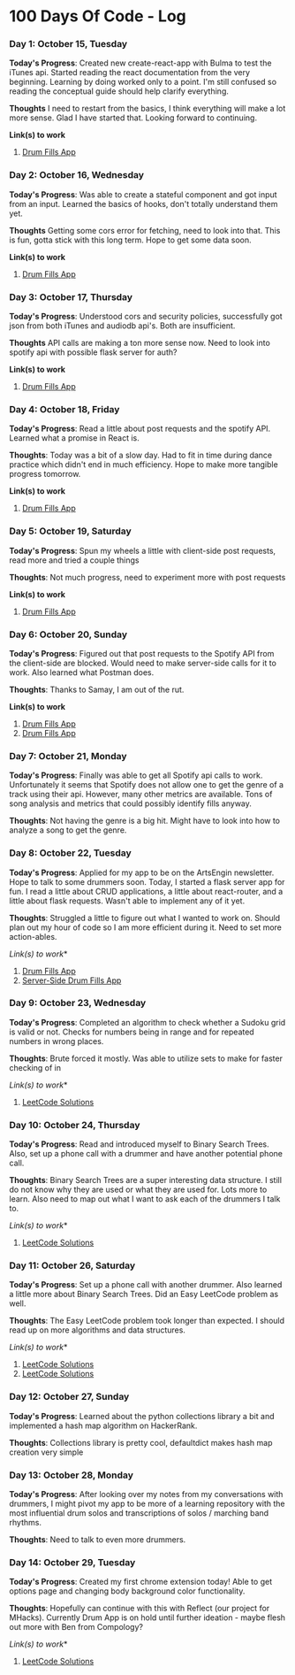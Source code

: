 # 100 Days Of Code - Log


<!-- ### Day 0: February 30, 2016 (Example 2)
##### (delete me or comment me out)

**Today's Progress**: Fixed CSS, worked on canvas functionality for the app.

**Thoughts**: I really struggled with CSS, but, overall, I feel like I am slowly getting better at it. Canvas is still new for me, but I managed to figure out some basic functionality.

**Link(s) to work**: [Calculator App](http://www.example.com) -->


### Day 1: October 15, Tuesday

**Today's Progress**: Created new create-react-app with Bulma to test the iTunes api. Started reading the react documentation from the very beginning. Learning by doing worked only to a point. I'm still confused so reading the conceptual guide should help clarify everything.

**Thoughts** I need to restart from the basics, I think everything will make a lot more sense. Glad I have started that. Looking forward to continuing.

**Link(s) to work**
1. [Drum Fills App](https://github.com/vjindal0112/DrumFillsApp/commit/02afb3e220678fdbbd67d8596771954fadefe9da)

### Day 2: October 16, Wednesday

**Today's Progress**: Was able to create a stateful component and got input from an input. Learned the basics of hooks, don't totally understand them yet.

**Thoughts** Getting some cors error for fetching, need to look into that. This is fun, gotta stick with this long term. Hope to get some data soon.

**Link(s) to work**
1. [Drum Fills App](https://github.com/vjindal0112/DrumFillsApp/commit/6bb075eb2aefd88938a1af27d704f60c3e479d80)

### Day 3: October 17, Thursday

**Today's Progress**: Understood cors and security policies, successfully got json from both iTunes and audiodb api's. Both are insufficient.

**Thoughts** API calls are making a ton more sense now. Need to look into spotify api with possible flask server for auth?

**Link(s) to work**
1. [Drum Fills App](https://github.com/vjindal0112/DrumFillsApp/commit/7bbe317aaf1264d9354c88480b4c287ff1a41dd8)

### Day 4: October 18, Friday

**Today's Progress**: Read a little about post requests and the spotify API. Learned what a promise in React is.

**Thoughts**: Today was a bit of a slow day. Had to fit in time during dance practice which didn't end in much efficiency. Hope to make more tangible progress tomorrow.  

**Link(s) to work**
1. [Drum Fills App](https://github.com/vjindal0112/DrumFillsApp/commit/c8d7916b16b0482354be68d78cde13fb856e9492)

### Day 5: October 19, Saturday

**Today's Progress**: Spun my wheels a little with client-side post requests, read more and tried a couple things

**Thoughts**: Not much progress, need to experiment more with post requests

**Link(s) to work**
1. [Drum Fills App](https://github.com/vjindal0112/DrumFillsApp/commit/cae28b25f91fa8bb906c13fed1a0c783222932fe)

### Day 6: October 20, Sunday

**Today's Progress**: Figured out that post requests to the Spotify API from the client-side are blocked. Would need to make server-side calls for it to work. Also learned what Postman does.

**Thoughts**: Thanks to Samay, I am out of the rut.

**Link(s) to work**
1. [Drum Fills App](https://github.com/vjindal0112/DrumFillsApp/commit/b409488c5788e0ab3b740316a4f81d0114b64841)
2. [Drum Fills App](https://github.com/vjindal0112/DrumFillsApp/commit/08c6a1c8d85c953fefd7969b39e265b0e0906d5d)

### Day 7: October 21, Monday

**Today's Progress**: Finally was able to get all Spotify api calls to work. Unfortunately it seems that Spotify does not allow one to get the genre of a track using their api. However, many other metrics are available. Tons of song analysis and metrics that could possibly identify fills anyway.

**Thoughts**: Not having the genre is a big hit. Might have to look into how to analyze a song to get the genre.

### Day 8: October 22, Tuesday

**Today's Progress**: Applied for my app to be on the ArtsEngin newsletter. Hope to talk to some drummers soon. Today, I started a flask server app for fun. I read a little about CRUD applications, a little about react-router, and a little about flask requests. Wasn't able to implement any of it yet.

**Thoughts**: Struggled a little to figure out what I wanted to work on. Should plan out my hour of code so I am more efficient during it. Need to set more action-ables.

*Link(s) to work**
1. [Drum Fills App](https://github.com/vjindal0112/DrumFillsApp/commit/2a3d5558adbfe9b4b1c30bc7317ff9e63ae17ed2)
2. [Server-Side Drum Fills App](https://github.com/vjindal0112/Server-Side-Drum-Fills-App/commit/38a158d49a4b7bad212b4bd872d062b48e34b64e)

### Day 9: October 23, Wednesday

**Today's Progress**: Completed an algorithm to check whether a Sudoku grid is valid or not. Checks for numbers being in range and for repeated numbers in wrong places.

**Thoughts**: Brute forced it mostly. Was able to utilize sets to make for faster checking of <element> in <set>

*Link(s) to work**
1. [LeetCode Solutions](https://github.com/vjindal0112/LeetCodeSolutions/commit/76fc027eac169769154b4f6d98b4a0b4eafe6a8d)

### Day 10: October 24, Thursday

**Today's Progress**: Read and introduced myself to Binary Search Trees. Also, set up a phone call with a drummer and have another potential phone call.

**Thoughts**: Binary Search Trees are a super interesting data structure. I still do not know why they are used or what they are used for. Lots more to learn. Also need to map out what I want to ask each of the drummers I talk to.

*Link(s) to work**
1. [LeetCode Solutions](https://github.com/vjindal0112/LeetCodeSolutions/commit/a3f1913a85173a0f035e583e95ab2e7f4fea0b4f)

### Day 11: October 26, Saturday

**Today's Progress**: Set up a phone call with another drummer. Also learned a little more about Binary Search Trees. Did an Easy LeetCode problem as well.

**Thoughts**: The Easy LeetCode problem took longer than expected. I should read up on more algorithms and data structures.

*Link(s) to work**
1. [LeetCode Solutions](https://github.com/vjindal0112/LeetCodeSolutions/commit/68af46c309c391aa46a390634fe83307179c87d1)
2. [LeetCode Solutions](https://github.com/vjindal0112/LeetCodeSolutions/commit/70bd2486c1a4d39ef5df4210fae14d305e9f54f3)

### Day 12: October 27, Sunday

**Today's Progress**: Learned about the python collections library a bit and implemented a hash map algorithm on HackerRank.

**Thoughts**: Collections library is pretty cool, defaultdict makes hash map creation very simple

### Day 13: October 28, Monday

**Today's Progress**: After looking over my notes from my conversations with drummers, I might pivot my app to be more of a learning repository with the most influential drum solos and transcriptions of solos / marching band rhythms.

**Thoughts**: Need to talk to even more drummers.

### Day 14: October 29, Tuesday

**Today's Progress**: Created my first chrome extension today! Able to get options page and changing body background color functionality.

**Thoughts**: Hopefully can continue with this with Reflect (our project for MHacks). Currently Drum App is on hold until further ideation - maybe flesh out more with Ben from Compology?

*Link(s) to work**
1. [LeetCode Solutions](https://github.com/vjindal0112/Reflect-Chrome-Extension/commit/5c41f29005599e540d3f8d6169bfb3eb125e25fb)
